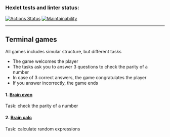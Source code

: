 ### Hexlet tests and linter status:
[![Actions Status](https://github.com/sonkashash/frontend-project-44/actions/workflows/hexlet-check.yml/badge.svg)](https://github.com/sonkashash/frontend-project-44/actions)
[![Maintainability](https://api.codeclimate.com/v1/badges/a9f2f2901ecd8f71abce/maintainability)](https://codeclimate.com/github/sonkashash/frontend-project-44/maintainability)

----------------------------------
## Terminal games

All games includes simular structure, but different tasks
+ The game welcomes the player
+ The tasks ask you to answer 3 questions to check the parity of a number
+ In case of 3 correct answers, the game congratulates the player
+ If you answer incorrectly, the game ends

#### 1. [Brain even](https://asciinema.org/a/n442dYSbfv73ifudZRNW7lxAQ) 

Task: check the parity of a number


#### 2. [Brain calc](https://asciinema.org/a/1DiklSFRnrEPCeIROseMu5xrC)

Task: calculate random expressions



